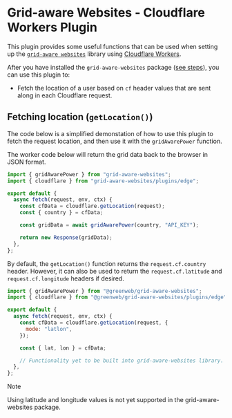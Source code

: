 # Grid-aware Websites - Cloudflare Workers Plugin

This plugin provides some useful functions that can be used when setting up the [`grid-aware websites`](/README.md) library using [Cloudflare Workers](https://workers.cloudflare.com/).

After you have installed the `grid-aware-websites` package ([see steps](/README.md#installing-this-library)), you can use this plugin to:

- Fetch the location of a user based on `cf` header values that are sent along in each Cloudflare request.

## Fetching location (`getLocation()`)

The code below is a simplified demonstation of how to use this plugin to fetch the request location, and then use it with the `gridAwarePower` function.

The worker code below will return the grid data back to the browser in JSON format.

```js
import { gridAwarePower } from "grid-aware-websites";
import { cloudflare } from "grid-aware-websites/plugins/edge";

export default {
  async fetch(request, env, ctx) {
    const cfData = cloudflare.getLocation(request);
    const { country } = cfData;

    const gridData = await gridAwarePower(country, "API_KEY");

    return new Response(gridData);
  },
};
```

By default, the `getLocation()` function returns the `request.cf.country` header. However, it can also be used to return the `request.cf.latitude` and `request.cf.longitude` headers if desired.

```js
import { gridAwarePower } from "@greenweb/grid-aware-websites";
import { cloudflare } from "@greenweb/grid-aware-websites/plugins/edge";

export default {
  async fetch(request, env, ctx) {
    const cfData = cloudflare.getLocation(request, {
      mode: "latlon",
    });

    const { lat, lon } = cfData;

    // Functionality yet to be built into grid-aware-websites library.
  },
};
```

> [!NOTE]
> Using latitude and longitude values is not yet supported in the grid-aware-websites package.

